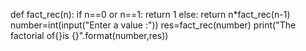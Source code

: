 def fact_rec(n):
   if n==0 or  n==1:
      return 1
   else:
      return n*fact_rec(n-1)
 number=int(input("Enter a value :"))
 res=fact_rec(number)
 print("The factorial of{}is
 {}".format(number,res))
